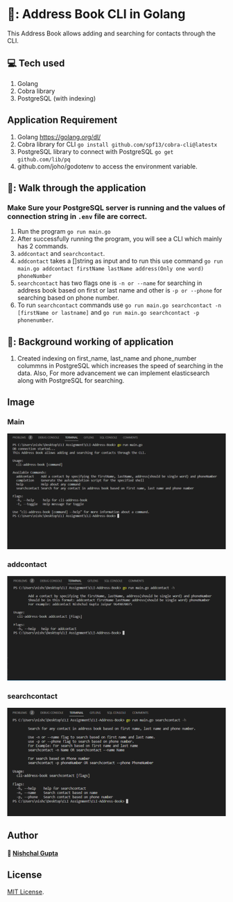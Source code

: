 # 📖: Address Book CLI in Golang  
 
This Address Book allows adding and searching for contacts through the CLI.

## :computer: Tech used 

1. Golang
2. Cobra library
3. PostgreSQL (with indexing)

## Application Requirement

1. Golang https://golang.org/dl/
2. Cobra library for CLI `go install github.com/spf13/cobra-cli@latestx`
3. PostgreSQL library to connect with PostgreSQL `go get github.com/lib/pq`
4. github.com/joho/godotenv to access the environment variable.

## 🐼: Walk through the application

### Make Sure your PostgreSQL server is running and the values of connection string in `.env` file are correct.
1. Run the program `go run main.go`
2. After successfully running the program, you will see a CLI which mainly has 2 commands.
3. `addcontact` and `searchcontact`.
4. `addcontact` takes a []string as input and to run this use command `go run main.go addcontact firstName lastName address(Only one word) phoneNumber`
5. `searchcontact` has two flags one is `-n or --name` for searching in address book based on first or last name and other is `-p or --phone` for searching based on phone number.
6. To run `searchcontact` commands use `go run main.go searchcontact -n [firstName or lastname]` and `go run main.go searchcontact -p phonenumber`.

## 🐼: Background working of application

1. Created indexing on first_name, last_name and phone_number colummns in PostgreSQL which increases the speed of searching in the data. Also, For more advancement we can implement elasticsearch along with PostgreSQL for searching. 

## Image
### Main
![](https://github.com/wanton-idol/CLI-Address-Book/blob/main/images/main.png)

### addcontact
![](https://github.com/wanton-idol/CLI-Address-Book/blob/main/images/addcontact.png)

### searchcontact
![](https://github.com/wanton-idol/CLI-Address-Book/blob/main/images/searchcontact.png)

## Author   

#### :wave: [Nishchal Gupta](https://www.linkedin.com/in/itsnishchal/)


## License

[MIT License](LICENSE).
